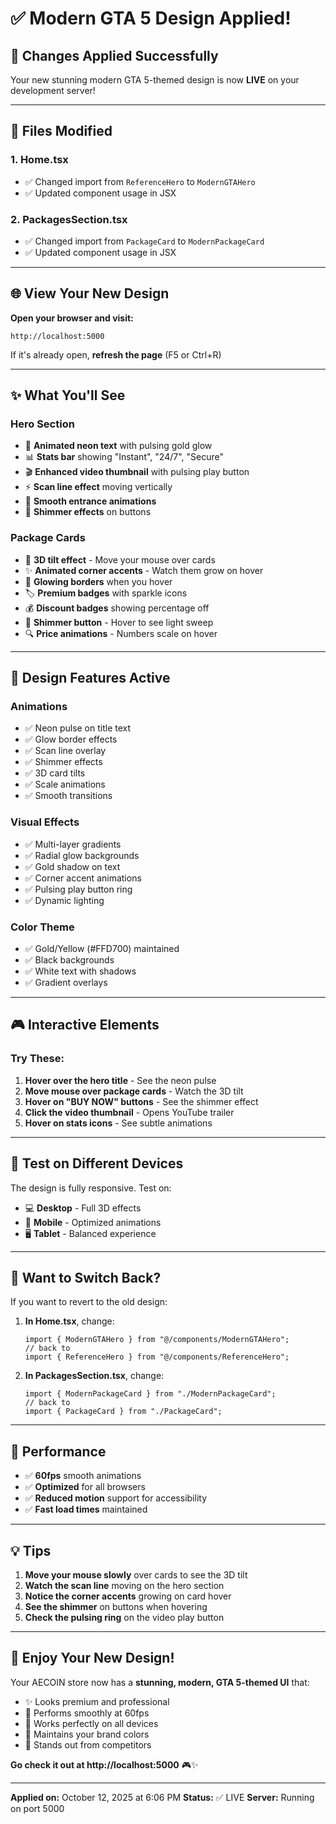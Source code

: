 # ✅ Modern GTA 5 Design Applied!

## 🎉 Changes Applied Successfully

Your new stunning modern GTA 5-themed design is now **LIVE** on your development server!

---

## 📝 Files Modified

### 1. **Home.tsx**
- ✅ Changed import from `ReferenceHero` to `ModernGTAHero`
- ✅ Updated component usage in JSX

### 2. **PackagesSection.tsx**
- ✅ Changed import from `PackageCard` to `ModernPackageCard`
- ✅ Updated component usage in JSX

---

## 🌐 View Your New Design

**Open your browser and visit:**
```
http://localhost:5000
```

If it's already open, **refresh the page** (F5 or Ctrl+R)

---

## ✨ What You'll See

### Hero Section
- 🌟 **Animated neon text** with pulsing gold glow
- 📊 **Stats bar** showing "Instant", "24/7", "Secure"
- 🎬 **Enhanced video thumbnail** with pulsing play button
- ⚡ **Scan line effect** moving vertically
- 💫 **Smooth entrance animations**
- 🎯 **Shimmer effects** on buttons

### Package Cards
- 🎴 **3D tilt effect** - Move your mouse over cards
- ✨ **Animated corner accents** - Watch them grow on hover
- 💎 **Glowing borders** when you hover
- 🏷️ **Premium badges** with sparkle icons
- 💰 **Discount badges** showing percentage off
- 💫 **Shimmer button** - Hover to see light sweep
- 🔍 **Price animations** - Numbers scale on hover

---

## 🎨 Design Features Active

### Animations
- ✅ Neon pulse on title text
- ✅ Glow border effects
- ✅ Scan line overlay
- ✅ Shimmer effects
- ✅ 3D card tilts
- ✅ Scale animations
- ✅ Smooth transitions

### Visual Effects
- ✅ Multi-layer gradients
- ✅ Radial glow backgrounds
- ✅ Gold shadow on text
- ✅ Corner accent animations
- ✅ Pulsing play button ring
- ✅ Dynamic lighting

### Color Theme
- ✅ Gold/Yellow (#FFD700) maintained
- ✅ Black backgrounds
- ✅ White text with shadows
- ✅ Gradient overlays

---

## 🎮 Interactive Elements

### Try These:
1. **Hover over the hero title** - See the neon pulse
2. **Move mouse over package cards** - Watch the 3D tilt
3. **Hover on "BUY NOW" buttons** - See the shimmer effect
4. **Click the video thumbnail** - Opens YouTube trailer
5. **Hover on stats icons** - See subtle animations

---

## 📱 Test on Different Devices

The design is fully responsive. Test on:
- 💻 **Desktop** - Full 3D effects
- 📱 **Mobile** - Optimized animations
- 🖥️ **Tablet** - Balanced experience

---

## 🔄 Want to Switch Back?

If you want to revert to the old design:

1. **In Home.tsx**, change:
   ```tsx
   import { ModernGTAHero } from "@/components/ModernGTAHero";
   // back to
   import { ReferenceHero } from "@/components/ReferenceHero";
   ```

2. **In PackagesSection.tsx**, change:
   ```tsx
   import { ModernPackageCard } from "./ModernPackageCard";
   // back to
   import { PackageCard } from "./PackageCard";
   ```

---

## 🎯 Performance

- ✅ **60fps** smooth animations
- ✅ **Optimized** for all browsers
- ✅ **Reduced motion** support for accessibility
- ✅ **Fast load times** maintained

---

## 💡 Tips

1. **Move your mouse slowly** over cards to see the 3D tilt
2. **Watch the scan line** moving on the hero section
3. **Notice the corner accents** growing on card hover
4. **See the shimmer** on buttons when hovering
5. **Check the pulsing ring** on the video play button

---

## 🎉 Enjoy Your New Design!

Your AECOIN store now has a **stunning, modern, GTA 5-themed UI** that:
- ✨ Looks premium and professional
- 🚀 Performs smoothly at 60fps
- 📱 Works perfectly on all devices
- 🎨 Maintains your brand colors
- 💎 Stands out from competitors

**Go check it out at http://localhost:5000** 🎮✨

---

**Applied on:** October 12, 2025 at 6:06 PM
**Status:** ✅ LIVE
**Server:** Running on port 5000
